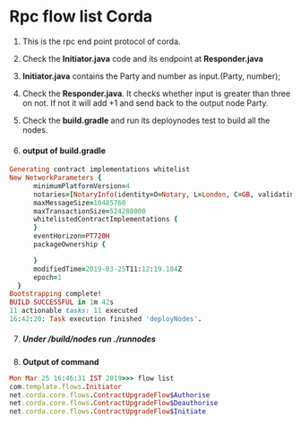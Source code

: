 # Rpc flow list Corda


1. This is the rpc end point protocol of corda.

2. Check the **Initiator.java** code and its endpoint at **Responder.java**

3. **Initiator.java** contains the Party and number as input.(Party, number);

4. Check the **Responder.java**. It checks whether input is greater than three on not. If not it will add +1 and send back to the output node Party.

5. Check the **build.gradle** and run its deploynodes test to build all the nodes.



6. #### output of build.gradle


```ruby
Generating contract implementations whitelist 
New NetworkParameters {
      minimumPlatformVersion=4  
      notaries=[NotaryInfo(identity=O=Notary, L=London, C=GB, validating=false)]
      maxMessageSize=10485760
      maxTransactionSize=524288000 
      whitelistedContractImplementations {
      }
      eventHorizon=PT720H
      packageOwnership {

      }
      modifiedTime=2019-03-25T11:12:19.184Z
      epoch=1
  } 
Bootstrapping complete!
BUILD SUCCESSFUL in 1m 42s
11 actionable tasks: 11 executed
16:42:20: Task execution finished 'deployNodes'.
```

7. ##### Under /build/nodes run ./runnodes


8. **Output of command**

``` ruby 
Mon Mar 25 16:46:31 IST 2019>>> flow list
com.template.flows.Initiator
net.corda.core.flows.ContractUpgradeFlow$Authorise
net.corda.core.flows.ContractUpgradeFlow$Deauthorise
net.corda.core.flows.ContractUpgradeFlow$Initiate
```
